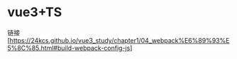 # vue3+TS
链接[https://24kcs.github.io/vue3_study/chapter1/04_webpack%E6%89%93%E5%8C%85.html#build-webpack-config-js]